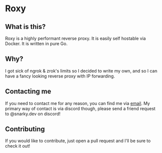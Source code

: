 # Roxy

## What is this?

Roxy is a highly performant reverse proxy. It is easily self hostable via Docker. It is written in pure Go.

## Why?

I got sick of ngrok & zrok's limits so I decided to write my own, and so I can have a fancy looking reverse proxy with IP forwarding.

## Contacting me

If you need to contact me for any reason, you can find me via [email](mailto:contact@snarkydev.me). My primary way of contact is via discord though, please send a friend request to @snarky.dev on discord!

## Contributing

If you would like to contribute, just open a pull request and I'll be sure to check it out!
